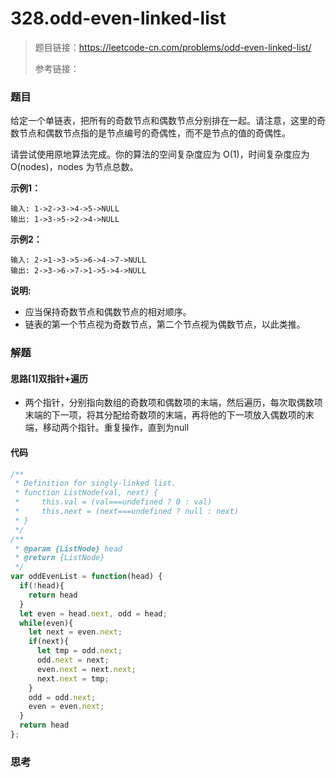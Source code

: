# 328.odd-even-linked-list

> 题目链接：https://leetcode-cn.com/problems/odd-even-linked-list/
>
> 参考链接：
>

### 题目

给定一个单链表，把所有的奇数节点和偶数节点分别排在一起。请注意，这里的奇数节点和偶数节点指的是节点编号的奇偶性，而不是节点的值的奇偶性。

请尝试使用原地算法完成。你的算法的空间复杂度应为 O(1)，时间复杂度应为 O(nodes)，nodes 为节点总数。

**示例1：**

```
输入: 1->2->3->4->5->NULL
输出: 1->3->5->2->4->NULL
```

**示例2：**

```
输入: 2->1->3->5->6->4->7->NULL 
输出: 2->3->6->7->1->5->4->NULL
```

**说明:**

* 应当保持奇数节点和偶数节点的相对顺序。
* 链表的第一个节点视为奇数节点，第二个节点视为偶数节点，以此类推。



### 解题

#### 思路[1]双指针+遍历

* 两个指针，分别指向数组的奇数项和偶数项的末端，然后遍历，每次取偶数项末端的下一项，将其分配给奇数项的末端，再将他的下一项放入偶数项的末端，移动两个指针。重复操作，直到为null

#### 代码

```javascript
/**
 * Definition for singly-linked list.
 * function ListNode(val, next) {
 *     this.val = (val===undefined ? 0 : val)
 *     this.next = (next===undefined ? null : next)
 * }
 */
/**
 * @param {ListNode} head
 * @return {ListNode}
 */
var oddEvenList = function(head) {
  if(!head){
    return head
  }
  let even = head.next, odd = head;
  while(even){
    let next = even.next;
    if(next){
      let tmp = odd.next;
      odd.next = next;
      even.next = next.next;
      next.next = tmp;
    }
    odd = odd.next;
    even = even.next;
  }
  return head
};
```



### 思考